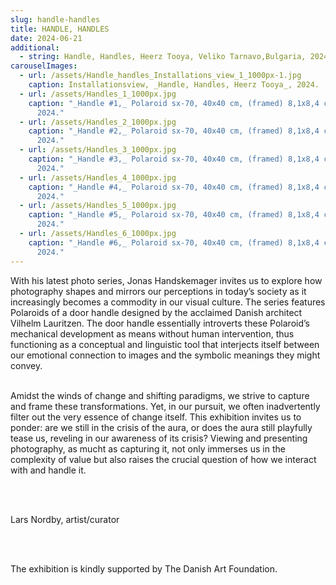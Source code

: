 ```yaml
---
slug: handle-handles
title: HANDLE, HANDLES
date: 2024-06-21
additional:
  - string: Handle, Handles, Heerz Tooya, Veliko Tarnavo,Bulgaria, 2024.
carouselImages:
  - url: /assets/Handle_handles_Installations_view_1_1000px-1.jpg
    caption: Installationsview, _Handle, Handles, Heerz Tooya_, 2024.
  - url: /assets/Handles_1_1000px.jpg
    caption: "_Handle #1,_ Polaroid sx-70, 40x40 cm, (framed) 8,1x8,4 cm (unframed),
      2024."
  - url: /assets/Handles_2_1000px.jpg
    caption: "_Handle #2,_ Polaroid sx-70, 40x40 cm, (framed) 8,1x8,4 cm (unframed),
      2024."
  - url: /assets/Handles_3_1000px.jpg
    caption: "_Handle #3,_ Polaroid sx-70, 40x40 cm, (framed) 8,1x8,4 cm (unframed),
      2024."
  - url: /assets/Handles_4_1000px.jpg
    caption: "_Handle #4,_ Polaroid sx-70, 40x40 cm, (framed) 8,1x8,4 cm (unframed),
      2024."
  - url: /assets/Handles_5_1000px.jpg
    caption: "_Handle #5,_ Polaroid sx-70, 40x40 cm, (framed) 8,1x8,4 cm (unframed),
      2024."
  - url: /assets/Handles_6_1000px.jpg
    caption: "_Handle #6,_ Polaroid sx-70, 40x40 cm, (framed) 8,1x8,4 cm (unframed),
      2024."
---
```

<p>With his latest photo series, Jonas Handskemager invites us to explore how photography shapes and mirrors our perceptions in today’s society as it increasingly becomes a commodity in our visual culture. The series features Polaroids of a door handle designed by the acclaimed Danish architect Vilhelm Lauritzen. The door handle essentially introverts these Polaroid’s mechanical development as means without human intervention, thus functioning as a conceptual and linguistic tool that interjects itself between our emotional connection to images and the symbolic meanings they might convey.</p><p><br>Amidst the winds of change and shifting paradigms, we strive to capture and frame these transformations. Yet, in our pursuit, we often inadvertently filter out the very essence of change itself. This exhibition invites us to ponder: are we still in the crisis of the aura, or does the aura still playfully tease us, reveling in our awareness of its crisis? Viewing and presenting photography, as mucht as capturing it, not only immerses us in the complexity of value but also raises the crucial question of how we interact with and handle it.</p><p><br></p><p><br>Lars Nordby, artist/curator</p><p><br><br></p><p>The exhibition is kindly supported by The Danish Art Foundation.</p>